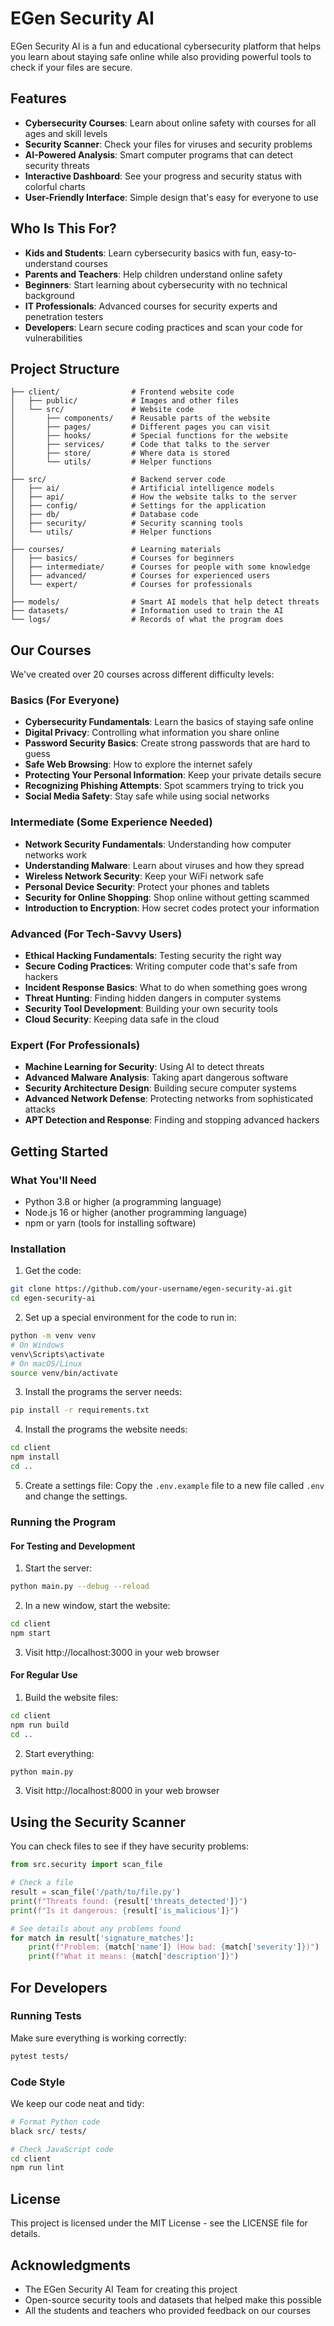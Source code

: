# EGen Security AI

EGen Security AI is a fun and educational cybersecurity platform that helps you learn about staying safe online while also providing powerful tools to check if your files are secure.

## Features

- **Cybersecurity Courses**: Learn about online safety with courses for all ages and skill levels
- **Security Scanner**: Check your files for viruses and security problems
- **AI-Powered Analysis**: Smart computer programs that can detect security threats
- **Interactive Dashboard**: See your progress and security status with colorful charts
- **User-Friendly Interface**: Simple design that's easy for everyone to use

## Who Is This For?

- **Kids and Students**: Learn cybersecurity basics with fun, easy-to-understand courses
- **Parents and Teachers**: Help children understand online safety
- **Beginners**: Start learning about cybersecurity with no technical background
- **IT Professionals**: Advanced courses for security experts and penetration testers
- **Developers**: Learn secure coding practices and scan your code for vulnerabilities

## Project Structure

```
├── client/                # Frontend website code
│   ├── public/            # Images and other files
│   └── src/               # Website code
│       ├── components/    # Reusable parts of the website
│       ├── pages/         # Different pages you can visit
│       ├── hooks/         # Special functions for the website
│       ├── services/      # Code that talks to the server
│       ├── store/         # Where data is stored
│       └── utils/         # Helper functions
│
├── src/                   # Backend server code
│   ├── ai/                # Artificial intelligence models
│   ├── api/               # How the website talks to the server
│   ├── config/            # Settings for the application
│   ├── db/                # Database code
│   ├── security/          # Security scanning tools
│   └── utils/             # Helper functions
│
├── courses/               # Learning materials
│   ├── basics/            # Courses for beginners
│   ├── intermediate/      # Courses for people with some knowledge
│   ├── advanced/          # Courses for experienced users
│   └── expert/            # Courses for professionals
│
├── models/                # Smart AI models that help detect threats
├── datasets/              # Information used to train the AI
└── logs/                  # Records of what the program does
```

## Our Courses

We've created over 20 courses across different difficulty levels:

### Basics (For Everyone)
- **Cybersecurity Fundamentals**: Learn the basics of staying safe online
- **Digital Privacy**: Controlling what information you share online
- **Password Security Basics**: Create strong passwords that are hard to guess
- **Safe Web Browsing**: How to explore the internet safely
- **Protecting Your Personal Information**: Keep your private details secure
- **Recognizing Phishing Attempts**: Spot scammers trying to trick you
- **Social Media Safety**: Stay safe while using social networks

### Intermediate (Some Experience Needed)
- **Network Security Fundamentals**: Understanding how computer networks work
- **Understanding Malware**: Learn about viruses and how they spread
- **Wireless Network Security**: Keep your WiFi network safe
- **Personal Device Security**: Protect your phones and tablets
- **Security for Online Shopping**: Shop online without getting scammed
- **Introduction to Encryption**: How secret codes protect your information

### Advanced (For Tech-Savvy Users)
- **Ethical Hacking Fundamentals**: Testing security the right way
- **Secure Coding Practices**: Writing computer code that's safe from hackers
- **Incident Response Basics**: What to do when something goes wrong
- **Threat Hunting**: Finding hidden dangers in computer systems
- **Security Tool Development**: Building your own security tools
- **Cloud Security**: Keeping data safe in the cloud

### Expert (For Professionals)
- **Machine Learning for Security**: Using AI to detect threats
- **Advanced Malware Analysis**: Taking apart dangerous software
- **Security Architecture Design**: Building secure computer systems
- **Advanced Network Defense**: Protecting networks from sophisticated attacks
- **APT Detection and Response**: Finding and stopping advanced hackers

## Getting Started

### What You'll Need

- Python 3.8 or higher (a programming language)
- Node.js 16 or higher (another programming language)
- npm or yarn (tools for installing software)

### Installation

1. Get the code:
```bash
git clone https://github.com/your-username/egen-security-ai.git
cd egen-security-ai
```

2. Set up a special environment for the code to run in:
```bash
python -m venv venv
# On Windows
venv\Scripts\activate
# On macOS/Linux
source venv/bin/activate
```

3. Install the programs the server needs:
```bash
pip install -r requirements.txt
```

4. Install the programs the website needs:
```bash
cd client
npm install
cd ..
```

5. Create a settings file:
   Copy the `.env.example` file to a new file called `.env` and change the settings.

### Running the Program

#### For Testing and Development

1. Start the server:
```bash
python main.py --debug --reload
```

2. In a new window, start the website:
```bash
cd client
npm start
```

3. Visit http://localhost:3000 in your web browser

#### For Regular Use

1. Build the website files:
```bash
cd client
npm run build
cd ..
```

2. Start everything:
```bash
python main.py
```

3. Visit http://localhost:8000 in your web browser

## Using the Security Scanner

You can check files to see if they have security problems:

```python
from src.security import scan_file

# Check a file
result = scan_file('/path/to/file.py')
print(f"Threats found: {result['threats_detected']}")
print(f"Is it dangerous: {result['is_malicious']}")

# See details about any problems found
for match in result['signature_matches']:
    print(f"Problem: {match['name']} (How bad: {match['severity']})")
    print(f"What it means: {match['description']}")
```

## For Developers

### Running Tests

Make sure everything is working correctly:

```bash
pytest tests/
```

### Code Style

We keep our code neat and tidy:

```bash
# Format Python code
black src/ tests/

# Check JavaScript code
cd client
npm run lint
```

## License

This project is licensed under the MIT License - see the LICENSE file for details.

## Acknowledgments

- The EGen Security AI Team for creating this project
- Open-source security tools and datasets that helped make this possible
- All the students and teachers who provided feedback on our courses 